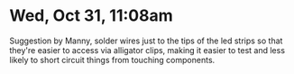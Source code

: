 # Wed, Oct 31, 11:08am

Suggestion by Manny, solder wires just to the tips of the led strips so that they're easier to access via alligator clips, making it easier to test and less likely to short circuit things from touching components.
